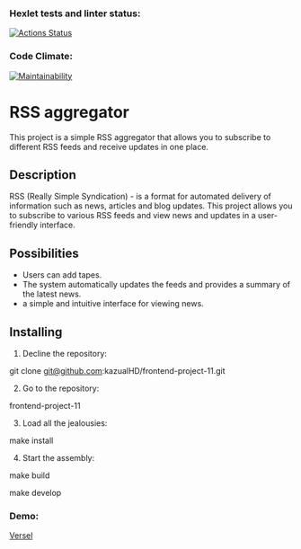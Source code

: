 ### Hexlet tests and linter status:
[![Actions Status](https://github.com/kazualHD/frontend-project-11/workflows/hexlet-check/badge.svg)](https://github.com/kazualHD/frontend-project-11/actions)
### Code Climate: 
[![Maintainability](https://api.codeclimate.com/v1/badges/1feedbf105edbf36f1ca/maintainability)](https://codeclimate.com/github/kazualHD/frontend-project-11/maintainability)

# RSS aggregator

This project is a simple RSS aggregator that allows you to subscribe to different RSS feeds and receive updates in one place.
## Description

RSS (Really Simple Syndication) - is a format for automated delivery of information such as news, articles and blog updates. This project allows you to subscribe to various RSS feeds and view news and updates in a user-friendly interface.

## Possibilities

- Users can add tapes.
- The system automatically updates the feeds and provides a summary of the latest news.
- a simple and intuitive interface for viewing news.

## Installing

1. Decline the repository:

git clone git@github.com:kazualHD/frontend-project-11.git

2. Go to the repository:

frontend-project-11

3. Load all the jealousies: 

make install

4. Start the assembly:

make build

make develop

### Demo: 
[Versel](https://frontend-project-11-l40ifr4gb-kazualhd.vercel.app/)

